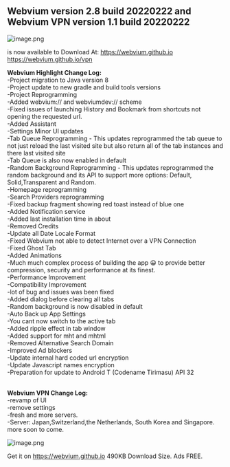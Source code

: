## Webvium version 2.8 build 20220222 and Webvium VPN version 1.1 build 20220222


![image.png](https://cdn.hashnode.com/res/hashnode/image/upload/v1645593178487/RRhYGe83Z.png)

is now available to Download At:
https://webvium.github.io
https://webvium.github.io/vpn

**Webvium  Highlight Change Log:**<br>
-Project migration to Java version 8<br>
-Project update to new gradle and build tools versions<br>
-Project Reprogramming<br>
-Added webvium:// and webviumdev:// scheme<br>
-Fixed issues of launching History and Bookmark from shortcuts not opening the requested url.<br>
-Added Assistant<br>
-Settings Minor UI updates<br>
-Tab Queue Reprogramming - This updates reprogrammed the tab queue to not just reload the last visited site but also return all of the tab instances and there last visited site<br>
-Tab Queue is also now enabled in default<br>
-Random Background Reprogramming - This updates reprogrammed the random background and its API to support more options: Default, Solid,Transparent and Random.<br>
-Homepage reprogramming<br>
-Search Providers reprogramming<br>
-Fixed backup fragment showing red toast instead of blue one<br>
-Added Notification service<br>
-Added last installation time in about<br>
-Removed Credits<br>
-Update all Date Locale Format<br>
-Fixed Webvium not able to detect Internet over a VPN Connection<br>
-Fixed Ghost Tab<br>
-Added Animations<br>
-Much much complex process of building the app 😀 to provide better compression, security and performance at its finest.<br>
-Performance Improvement<br>
-Compatibility Improvement<br>
-lot of bug and issues was been fixed<br>
-Added dialog before clearing all tabs<br>
-Random background is now disabled in default<br>
-Auto Back up App Settings<br>
-You cant now switch to the active tab<br>
-Added ripple effect in tab window<br>
-Added support for mht and mhtml<br>
-Removed Alternative Search Domain<br>
-Improved Ad blockers<br>
-Update internal hard coded url encryption<br>
-Update Javascript names encryption<br>
-Preparation for update to Android T (Codename Tirimasu) API 32<br><br>

**Webvium VPN Change Log:**<br>
-revamp of UI<br>
-remove settings<br>
-fresh and more servers.<br>
-Server: Japan,Switzerland,the Netherlands, South Korea and Singapore. more soon to come.<br>

![image.png](https://cdn.hashnode.com/res/hashnode/image/upload/v1645593186084/u6WoSH9p4.png)


Get it on https://webvium.github.io 490KB Download Size. Ads FREE.